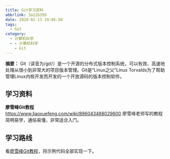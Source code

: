 ```yaml
---
title: Git学习资料
abbrlink: 3a12b356
date: 2020-02-13 19:05:50
tags:
  - Git
category:
  - 计算机科学
  - - 计算机科学
    - Git
---
```


**摘要：** Git（读音为/gɪt/）是一个开源的分布式版本控制系统，可以有效、高速地处理从很小到非常大的项目版本管理。Git是“Linux之父”Linus Torvalds为了帮助管理Linux内核开发而开发的一个开放源码的版本控制软件。  
<!-- more -->
## 学习资料
**廖雪峰Git教程**  
https://www.liaoxuefeng.com/wiki/896043488029600
廖雪峰老师写的教程简明易学，通俗易懂，非常适合入门。  


## 学习路线
看[廖雪峰Git教程](https://www.liaoxuefeng.com/wiki/896043488029600)，将示例代码全部实现一下。  




